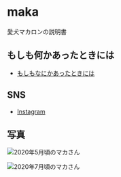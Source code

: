 # maka
愛犬マカロンの説明書

## もしも何かあったときには

- [もしもなにかあったときには](https://satomixx.github.io/maka/emergency)


## SNS

- [Instagram](https://www.instagram.com/umimacaron/)

## 写真

![2020年5月頃のマカさん](https://satomixx.github.io/maka/images/maka_puppy_1.JPG "2020年5月頃のマカさん")

![2020年7月頃のマカさん](https://satomixx.github.io/maka/images/maka_puppy_2.JPG "2020年7月頃のマカさん")


